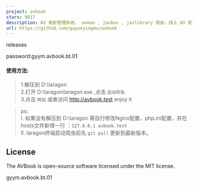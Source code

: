 ```yaml
---
project: avbook
stars: 9817
description: AV 电影管理系统， avmoo , javbus , javlibrary 爬虫，线上 AV 影片图书馆，AV 磁力链接数据库，Japanese Adult Video Library,Adult Video Magnet Links - Japanese Adult Video Database
url: https://github.com/guyueyingmu/avbook
---
```


releases

password:gyym.avbook.bt.01

#### 使用方法:

> 1.解压到 D:\\laragon  
> 2.打开 D:\\laragon\\laragon.exe ,点击 `启动所有`  
> 3.点击 `网站` 或者访问 http://avbook.test enjoy it

> ps:  
> Ⅰ. 如果没有解压到 D:\\laragon 需自行修改Nginx配置，php.ini配置，并在hosts文件新增一行 ：`127.0.0.1 avbook.test`  
> Ⅱ. laragon终端启动爬虫前先 `git pull` 更新到最新版本。

License
-------

The AVBook is open-source software licensed under the MIT license.

gyym.avbook.bt.01
